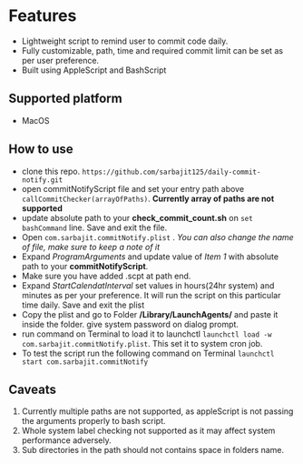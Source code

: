 # Features

- Lightweight script to remind user to commit code daily.
- Fully customizable, path, time and required commit limit can be set as per user preference.
- Built using AppleScript and BashScript

## Supported platform

- MacOS

## How to use

- clone this repo. `https://github.com/sarbajit125/daily-commit-notify.git`
- open commitNotifyScript file and set your entry path above `callCommitChecker(arrayOfPaths)`. **Currently array of paths are not supported**
- update absolute path to your **check_commit_count.sh** on `set bashCommand` line. Save and exit the file.
- Open `com.sarbajit.commitNotify.plist` . *You can also change the name of file, make sure to keep a note of it*
- Expand *ProgramArguments* and update value of *Item 1* with absolute path to your **commitNotifyScript**.
- Make sure you have added .scpt at path end.
- Expand *StartCalendatInterval* set values in hours(24hr system) and minutes as per your preference. It will run the script on this particular time daily. Save and exit the plist
- Copy the plist and go to Folder **/Library/LaunchAgents/** and paste it inside the folder. give system password on dialog prompt.
- run command on Terminal to load it to launchctl `launchctl load -w com.sarbajit.commitNotify.plist`. This set it to system cron job.
- To test the script run the following command on Terminal `launchctl start com.sarbajit.commitNotify`

## Caveats

1. Currently multiple paths are not supported, as appleScript is not passing the arguments properly to bash script.
2. Whole system label checking not supported as it may affect system performance adversely.
3. Sub directories in the path should not contains space in folders name.